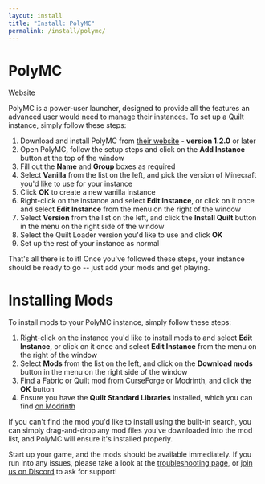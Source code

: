 ```yaml
---
layout: install
title: "Install: PolyMC"
permalink: /install/polymc/
---
```


<div class="heading-with-button">
   <h1>PolyMC</h1>
   <a href="https://polymc.org" class="button is-link"><span class="icon"><i class="fas fa-globe"></i></span><span>Website</span></a>
</div>

PolyMC is a power-user launcher, designed to provide all the features an advanced user would need to manage their
instances. To set up a Quilt instance, simply follow these steps:

1. Download and install PolyMC from [their website](https://polymc.org) - **version 1.2.0** or later
2. Open PolyMC, follow the setup steps and click on the **Add Instance** button at the top of the window
3. Fill out the **Name** and **Group** boxes as required
4. Select **Vanilla** from the list on the left, and pick the version of Minecraft you'd like to use for your instance
5. Click **OK** to create a new vanilla instance
6. Right-click on the instance and select **Edit Instance**, or click on it once and select **Edit Instance** from the 
   menu on the right of the window
7. Select **Version** from the list on the left, and click the **Install Quilt** button in the menu on the right side 
   of the window
8. Select the Quilt Loader version you'd like to use and click **OK**
9. Set up the rest of your instance as normal

That's all there is to it! Once you've followed these steps, your instance should be ready to go -- just add your 
mods and get playing.

# Installing Mods

To install mods to your PolyMC instance, simply follow these steps:

1. Right-click on the instance you'd like to install mods to and select **Edit Instance**, or click on it once and 
   select **Edit Instance** from the menu on the right of the window
2. Select **Mods** from the list on the left, and click on the **Download mods** button in the menu on the right side
   of the window
3. Find a Fabric or Quilt mod from CurseForge or Modrinth, and click the **OK** button
4. Ensure you have the **Quilt Standard Libraries** installed, which you can find
   [on Modrinth](https://modrinth.com/mod/qsl)

If you can't find the mod you'd like to install using the built-in search, you can simply drag-and-drop any mod files 
you've downloaded into the mod list, and PolyMC will ensure it's installed properly.

Start up your game, and the mods should be available immediately. If you run into any issues, please take a look at the
[troubleshooting page](/usage/troubleshooting), or [join us on Discord](https://discord.quiltmc.org) to ask for support!
